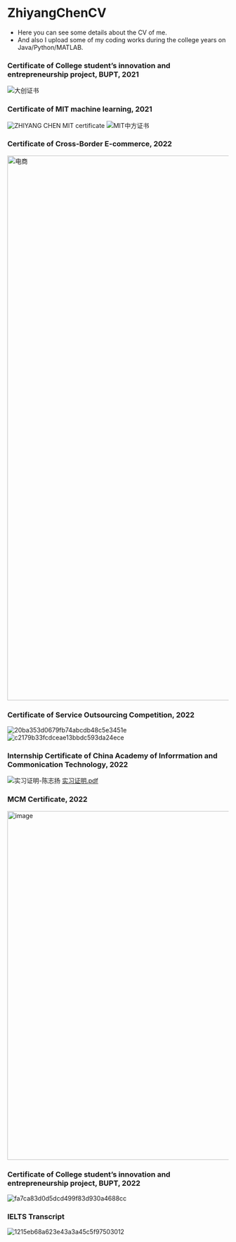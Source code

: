 # ZhiyangChenCV
- Here you can see some details about the CV of me.
- And also I upload some of my coding works during the college years on Java/Python/MATLAB.

### Certificate of College student’s innovation and entrepreneurship project, BUPT, 2021
![大创证书](https://user-images.githubusercontent.com/58174623/140874854-b5ef2415-a008-4037-b392-549b7edccead.jpg)

### Certificate of MIT machine learning, 2021
![ZHIYANG CHEN MIT certificate](https://user-images.githubusercontent.com/58174623/140875210-e4b1b1a5-e767-49f1-a596-afbdc479d54e.png)
![MIT中方证书](https://user-images.githubusercontent.com/58174623/145195924-fe760a9b-b64d-4dd8-82ec-6a2d5dc8b281.jpg)

### Certificate of Cross-Border E-commerce, 2022
<img width="1240" alt="电商" src="https://user-images.githubusercontent.com/58174623/170473502-4bfa5830-f46f-4fd5-a3b2-4ce655cfb435.png">

### Certificate of Service Outsourcing Competition, 2022
![20ba353d0679fb74abcdb48c5e3451e](https://user-images.githubusercontent.com/58174623/191955340-daf0dde0-2322-4ccf-ba94-629e00e55f8f.jpg)
![c2179b33fcdceae13bbdc593da24ece](https://user-images.githubusercontent.com/58174623/191955350-a57bd1e8-4ae7-4602-9cb4-63e06569d9a6.jpg)


### Internship Certificate of China Academy of Inforrmation and Commonication Technology, 2022
![实习证明-陈志扬](https://user-images.githubusercontent.com/58174623/162197866-818863a1-c4e5-49d9-aaff-08d9ceba8de1.jpg)
[实习证明.pdf](https://github.com/chenzhizhi0822/ZhiyangChen_CV/files/8638680/default.pdf)

### MCM Certificate, 2022
<img width="794" alt="image" src="https://user-images.githubusercontent.com/58174623/167097307-4f188234-8eb7-4f13-b310-0f15317765fb.png">

### Certificate of College student’s innovation and entrepreneurship project, BUPT, 2022
![fa7ca83d0d5dcd499f83d930a4688cc](https://user-images.githubusercontent.com/58174623/190051702-031834eb-b3e8-4649-babb-a5e18c3268bd.jpg)

### IELTS Transcript
![1215eb68a623e43a3a45c5f97503012](https://user-images.githubusercontent.com/58174623/190051798-bf8a6e7d-836b-4249-9693-2d6749687448.jpg)

